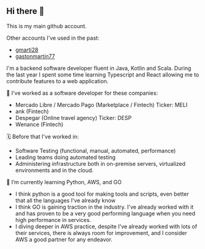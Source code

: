 ## Hi there 👋

<!--
**gaston-martin/gaston-martin** is a ✨ _special_ ✨ repository because its `README.md` (this file) appears on your GitHub profile.

Here are some ideas to get you started:

- 🔭 I’m currently working on ...
- 🌱 I’m currently learning ...
- 👯 I’m looking to collaborate on ...
- 🤔 I’m looking for help with ...
- 💬 Ask me about ...
- 📫 How to reach me: ...
- 😄 Pronouns: ...
- ⚡ Fun fact: ...
-->

This is my main github account.

Other accounts I've used in the past: 

 - [gmarti28](https://github.com/gmarti28)
 - [gastonmartin77](https://github.com/gastonmartin77)


I'm a backend software developer fluent in Java, Kotlin and Scala. 
During the last year I spent some time learning Typescript and React allowing me to contribute features to a web application.

🔭 I've worked as a software developer for these companies:

- Mercado Libre / Mercado Pago (Marketplace / Fintech) Ticker: MELI
- ank (Fintech) 
- Despegar (Online travel agency) Ticker: DESP
- Wenance (Fintech) 

🗓️ Before that I've worked in:
- Software Testing (functional, manual, automated, performance)
- Leading teams doing automated testing
- Administering infrastructure both in on-premise servers, virtualized environments and in the cloud.

🌱 I’m currently learning Python, AWS, and GO
- I think python is a good tool for making tools and scripts, even better that all the languages I've already know
- I think GO is gaining traction in the industry. I've already worked with it and has proven to be a very good performing language when you need high performance in services. 
- I diving deeper in AWS practice, despite I've already worked with lots of their services, there is always room for improvement, and I consider AWS a good partner for any endeavor. 


